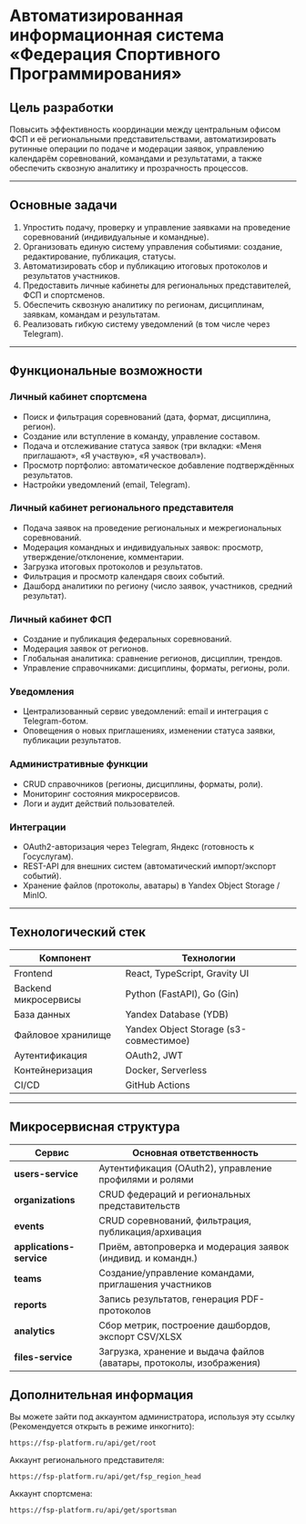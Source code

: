 # Автоматизированная информационная система «Федерация Спортивного Программирования»

## Цель разработки

Повысить эффективность координации между центральным офисом ФСП и её региональными представительствами, автоматизировать рутинные операции по подаче и модерации заявок, управлению календарём соревнований, командами и результатами, а также обеспечить сквозную аналитику и прозрачность процессов.

---

## Основные задачи

1. Упростить подачу, проверку и управление заявками на проведение соревнований (индивидуальные и командные).  
2. Организовать единую систему управления событиями: создание, редактирование, публикация, статусы.  
3. Автоматизировать сбор и публикацию итоговых протоколов и результатов участников.  
4. Предоставить личные кабинеты для региональных представителей, ФСП и спортсменов.  
5. Обеспечить сквозную аналитику по регионам, дисциплинам, заявкам, командам и результатам.  
6. Реализовать гибкую систему уведомлений (в том числе через Telegram).  

---

## Функциональные возможности

### Личный кабинет спортсмена

- Поиск и фильтрация соревнований (дата, формат, дисциплина, регион).  
- Создание или вступление в команду, управление составом.  
- Подача и отслеживание статуса заявок (три вкладки: «Меня приглашают», «Я участвую», «Я участвовал»).  
- Просмотр портфолио: автоматическое добавление подтверждённых результатов.  
- Настройки уведомлений (email, Telegram).

### Личный кабинет регионального представителя

- Подача заявок на проведение региональных и межрегиональных соревнований.  
- Модерация командных и индивидуальных заявок: просмотр, утверждение/отклонение, комментарии.  
- Загрузка итоговых протоколов и результатов.  
- Фильтрация и просмотр календаря своих событий.  
- Дашборд аналитики по региону (число заявок, участников, средний результат).

### Личный кабинет ФСП

- Создание и публикация федеральных соревнований.  
- Модерация заявок от регионов.  
- Глобальная аналитика: сравнение регионов, дисциплин, трендов.  
- Управление справочниками: дисциплины, форматы, регионы, роли.

### Уведомления

- Централизованный сервис уведомлений: email и интеграция с Telegram-ботом.  
- Оповещения о новых приглашениях, изменении статуса заявки, публикации результатов.

### Административные функции

- CRUD справочников (регионы, дисциплины, форматы, роли).  
- Мониторинг состояния микросервисов.  
- Логи и аудит действий пользователей.

### Интеграции

- OAuth2-авторизация через Telegram, Яндекс (готовность к Госуслугам).  
- REST-API для внешних систем (автоматический импорт/экспорт событий).  
- Хранение файлов (протоколы, аватары) в Yandex Object Storage / MinIO.  

---

## Технологический стек

| Компонент              | Технологии                                 |
|------------------------|--------------------------------------------|
| Frontend               | React, TypeScript, Gravity UI              |
| Backend микросервисы   | Python (FastAPI), Go (Gin)                 |
| База данных            | Yandex Database (YDB)                      |
| Файловое хранилище     | Yandex Object Storage (s3-совместимое)     |
| Аутентификация         | OAuth2, JWT                                |
| Контейнеризация        | Docker, Serverless                         |
| CI/CD                  | GitHub Actions                             |

---

## Микросервисная структура

| Сервис                   | Основная ответственность                                                   |
|--------------------------|----------------------------------------------------------------------------|
| **users-service**        | Аутентификация (OAuth2), управление профилями и ролями                     |
| **organizations**        | CRUD федераций и региональных представительств                             |
| **events**               | CRUD соревнований, фильтрация, публикация/архивация                        |
| **applications-service** | Приём, автопроверка и модерация заявок (индивид. и командн.)               |
| **teams**                | Создание/управление командами, приглашения участников                      |
| **reports**              | Запись результатов, генерация PDF-протоколов                               |
| **analytics**            | Сбор метрик, построение дашбордов, экспорт CSV/XLSX                        |
| **files-service**        | Загрузка, хранение и выдача файлов (аватары, протоколы, изображения)       |

## **Дополнительная информация**

Вы можете зайти под аккаунтом администратора, используя эту ссылку (Рекомендуется открыть в режиме инкогнито):

```url
https://fsp-platform.ru/api/get/root
```

Аккаунт регионального представителя:

```url
https://fsp-platform.ru/api/get/fsp_region_head
```

Аккаунт спортсмена:

```url
https://fsp-platform.ru/api/get/sportsman
```

